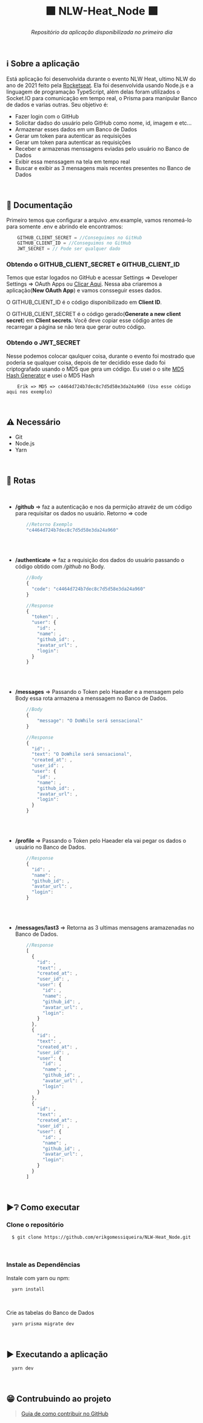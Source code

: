 <p align="center">
  <!--<img alt="Imagem Principal" src=""/> -->
</p>
<h1 align="center">🟩 NLW-Heat_Node 🟩</h1>
 <p align="center">
    <i>Repositório da aplicação disponibilizada no primeiro dia</i>
</p>
<br>

## ℹ Sobre a aplicação
<!--Aqui vai uma decrição breve-->
<p>
  Está aplicação foi desenvolvida durante o evento NLW Heat, ultimo NLW do ano de 2021 feito pela <a href="https://www.rocketseat.com.br/">Rocketseat</a>. Ela foi desenvolvida usando Node.js e a linguagem de programação TypeScript, além delas foram utilizados o Socket.IO para comunicação em tempo real, o Prisma para manipular Banco de dados e varias outras. Seu objetivo é:
</p>
<ul>
  <li>Fazer login com o GitHub</li>
  <li>Solicitar dadso do usuário pelo GitHub como nome, id, imagem e etc...</li>
  <li>Armazenar esses dados em um Banco de Dados</li>
  <li>Gerar um token para autenticar as requisições</li>
  <li>Gerar um token para autenticar as requisições</li>
  <li>Receber e armazenas menssagens eviadas pelo usuário no Banco de Dados</li>
  <li>Exibir essa menssagem na tela em tempo real</li>
  <li>Buscar e exibir as 3 mensagens mais recentes presentes no Banco de Dados</li>
</ul>
<br>

## 📄 Documentação
Primeiro temos que configurar a arquivo .env.example, vamos renomeá-lo para somente .env e abrindo ele encontramos:
```javascript
    GITHUB_CLIENT_SECRET = //Conseguimos no GitHub
    GITHUB_CLIENT_ID = //Conseguimos no GitHub
    JWT_SECRET = // Pode ser qualquer dado
```
 ### Obtendo o GITHUB_CLIENT_SECRET e GITHUB_CLIENT_ID
  Temos que estar logados no GitHub e acessar Settings => Developer Settings => OAuth Apps ou [Clicar Aqui](https://github.com/settings/developers). Nessa aba criaremos a aplicação(**New OAuth App**) e vamos consseguir esses dados.
  
  O GITHUB_CLIENT_ID é o código disponibilizado em **Client ID**.
  
  O GITHUB_CLIENT_SECRET é o código gerado(**Generate a new client secret**) em **Client secrets**. Você deve copiar esse código antes de recarregar a página se não tera que gerar outro código.
  
  ### Obtendo o JWT_SECRET
  Nesse podemos colocar qaulquer coisa, durante o evento foi mostrado que poderia se qualquer coisa, depois de ter decidido esse dado foi criptografado usando o MD5 que gera um código. Eu usei o o site [MD5 Hash Generator](https://www.md5hashgenerator.com/) e usei o MD5 Hash 
  ```
      Erik => MD5 => c4464d724b7dec8c7d5d58e3da24a960 (Uso esse código aqui nos exemplo)
  ```

<br>

## ⚠ Necessário
  - Git
  - Node.js
  - Yarn
  
<br/>

## 🔀 Rotas
<br/>

- **/github** => faz a autenticação e nos da permição atravéz de um código para requisitar os dados no usuário. Retorno => code

  ```javascript
      //Retorno Exemplo
      "c4464d724b7dec8c7d5d58e3da24a960"
  ```
  <br/>
  <br/>
  
- **/authenticate** => faz a requisição dos dados do usuário passando o código obtido com _/github_ no Body.


  ```javascript
      //Body
      {
        "code": "c4464d724b7dec8c7d5d58e3da24a960"
      }
  ```
  
  ```javascript
      //Response
      {
        "token": ,
        "user": {
          "id": ,
          "name": ,
          "github_id": ,
          "avatar_url": ,
          "login": 
        }
      }
  ```
  <br/>
  <br/>
  
- **/messages** => Passando o Token pelo Haeader e a mensagem pelo Body essa rota armazena a menssagem no Banco de Dados.


  ```javascript
      //Body
      {
          "message": "O DoWhile será sensacional"
      }
  ```
  
  ```javascript
      //Response
      {
        "id": ,
        "text": "O DoWhile será sensacional",
        "created_at": ,
        "user_id": ,
        "user": {
          "id": ,
          "name": ,
          "github_id": ,
          "avatar_url": ,
          "login": 
        }
      }
  ```
  <br/>
  <br/>
  
- **/profile** => Passando o Token pelo Haeader ela vai pegar os dados o usuário no Banco de Dados.

  
  ```javascript
      //Response
      {
        "id": ,
        "name": ,
        "github_id": ,
        "avatar_url": ,
        "login": 
      }
  ```
  <br/>
  <br/>
  
- **/messages/last3** => Retorna as 3 ultimas mensagens aramazenadas no Banco de Dados.

  
  ```javascript
      //Response
      [
        {
          "id": ,
          "text": ,
          "created_at": ,
          "user_id": ,
          "user": {
            "id": ,
            "name": ,
            "github_id": ,
            "avatar_url": ,
            "login": 
          }
        },
        {
          "id": ,
          "text": ,
          "created_at": ,
          "user_id": ,
          "user": {
            "id": ,
            "name": ,
            "github_id": ,
            "avatar_url": ,
            "login": 
          }
        },
        {
          "id": ,
          "text": ,
          "created_at": ,
          "user_id": ,
          "user": {
            "id": ,
            "name": ,
            "github_id": ,
            "avatar_url": ,
            "login": 
          }
        }
      ]
  ```
  

<br/>


## ▶❔ Como executar
  ### Clone o repositório
  ```bash
    $ git clone https://github.com/erikgomessiqueira/NLW-Heat_Node.git
  ```
  <br/>
  
  ### Instale as Dependências
  
  Instale com yarn ou npm:
  ```bash
    yarn install
  ```
  <br/>
  
  Crie as tabelas do Banco de Dados
  ```bash
    yarn prisma migrate dev 
  ```
<br>

## ▶ Executando a aplicação
  ```bash
    yarn dev
  ```
<br>
  
## 😁 Contrubuindo ao projeto

   > [Guia de como contribuir no GitHub](https://github.com/firstcontributions/first-contributions)
